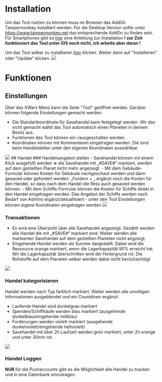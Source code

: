 # Installation
Um das Tool nutzen zu können muss im Browser das AddOn Tampermonkey installiert werden. Für die Desktop Version sollte unter https://www.tampermonkey.net das entsprechende AddOn zu finden sein. Für Smartphones gibt es  [hier](https://chrunos.com/tampermonkey-scripts-for-mobile/) eine Anleitung zur Installation
**! zur Zeit funktioniert das Tool unter iOS noch nicht, ich arbeite aber daran !**

Um das Tool selber zu installieren [hier](https://github.com/BenniBaerenstark/DG-Tool/raw/main/main.user.js) klicken. Weiter dann auf "Installieren" oder "Update" klicken.
[![](https://cdn.discordapp.com/attachments/768588157780230184/1168268077377540199/image.png?ex=6551256f&is=653eb06f&hm=ad0c06ca7c61e50f4705e96851b7d365c89b0c7d0b2d59f5c5c06b2f96cc15bb&)](https://cdn.discordapp.com/attachments/768588157780230184/1168268077377540199/image.png?ex=6551256f&is=653eb06f&hm=ad0c06ca7c61e50f4705e96851b7d365c89b0c7d0b2d59f5c5c06b2f96cc15bb&)
# Funktionen
## Einstellungen
Über das XWars Menü kann die Seite "Tool" geöffnet werden. Darüber können folgende Einstellungen gemacht werden:
- Die Standartkoordinate für Savehandel kann festgelegt werden. Wir das nicht gemacht wählt das Tool automatisch einen Planeten in deinem Besitz aus.
- Funktionen des Tool können ein-/ausgeschalten werden.
- Koordinaten können mit Kommentaren eingetragen werden. Die sind beim Handelstellen unter den eigenen Koordinaten auswählbar.
<picture>
  <img src="https://cdn.discordapp.com/attachments/768588157780230184/1168265401763901470/image.png?ex=655122f1&is=653eadf1&hm=a03f7c3baaf342d191e1e62afe950ae25e2583b7982a37b7089a5b1322c63143&">
</picture>
## Handel
### Handelsangebot stellen
- Savehandel können mit einem Klick ausgefüllt werden => die Savehandel mit „#SAVE#“ markiert, werden auf dem gestellten Planet nicht mehr angezeigt.
- Mit dem Gebäude-Formular können Kosten für Gebäude nachgeschaut werden und dann gesaved oder gefordert werden. „Fordern + „ ergänzt noch die Kosten für den Handel, so dass nach dem Handel die Ress auch gesaved werden können.
- Mit dem Schiffe-Formular können die Kosten für Schiffe direkt in den Handel eingetragen werden. Das Angebot der  Schiffe werden nach Bedarf von Admins ergänzt/aktuallisiert
- unter den Tool Einstellungen können eigene Koordinaten eingetragen werden 
<picture>
  <img src="https://cdn.discordapp.com/attachments/1129020455924269116/1129031948887670894/image.png">
</picture>

### Transaktionen
 - Es wird eine Übersicht über alle Savehandel angezeigt. Gezählt werden alle Handel die mit „#SAVE#“ markiert sind. Weiter werden alle markierten Savehandel  auf dem gestellten Planeten nicht angzeigt.
 - Eingehende Handel werden als Summe dargestellt. Dabei wird die Ressource orange markiert, wenn die Lagerkapazität 90% erreicht hat. Wir die Lagerkapaztät überschritten wird der Hintergrund rot. Die Rohstoffe auf dem Planeten selber werden dabei nicht berücksichtigt

<picture>
  <img src="https://cdn.discordapp.com/attachments/642751065766232065/1154739499847389214/image.png?ex=654e1276&is=653b9d76&hm=de90e043f4dc18cf1af494ee98fb8c58dd18f2ea8f2816a719510d97a80673ec&">
</picture>

### Handel kategorisieren
Handel werden nach Typ farblich markiert. Weiter werden alle unnötigen Informationen ausgeblendet und ein Countdown ergänzt.
- Laufende Handel sind dunkelgrau markiert
- Spenden/Schiffkäufe werden blau markiert (ausgehende dunkelblau/eingehende hellblau)
- Forderungen werden violett markiert (ausgehende dunkelviolett/eingehende hellviolett)
- Savehandel mit über 2h Laufzeit werden grün markiert, unter 2h orange und unter 30min rot.

<picture>
  <img src="https://cdn.discordapp.com/attachments/1129020455924269116/1143630012646428772/image.png?ex=654a91f2&is=65381cf2&hm=e5c6293dc67d63d936692ab44448a35ee223491cab2e64b5c0c6d1df45d0d05a&">
</picture>

### Handel Loggen
**NUR** für die Pushaccounts gibt es die Möglichkeit alle Handel zu tracken und in eine Datenbank einzutragen. 

